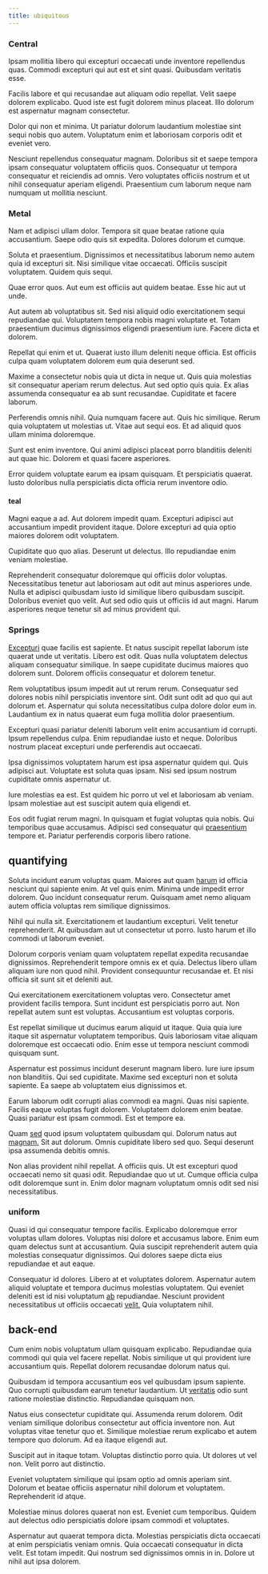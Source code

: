 ```yaml
---
title: ubiquitous
---
```


### Central

Ipsam mollitia libero qui excepturi occaecati unde inventore repellendus quas. Commodi excepturi qui aut est et sint quasi. Quibusdam veritatis esse.

Facilis labore et qui recusandae aut aliquam odio repellat. Velit saepe dolorem explicabo. Quod iste est fugit dolorem minus placeat. Illo dolorum est aspernatur magnam consectetur.

Dolor qui non et minima. Ut pariatur dolorum laudantium molestiae sint sequi nobis quo autem. Voluptatum enim et laboriosam corporis odit et eveniet vero.

Nesciunt repellendus consequatur magnam. Doloribus sit et saepe tempora ipsam consequatur voluptatem officiis quos. Consequatur ut tempora consequatur et reiciendis ad omnis. Vero voluptates officiis nostrum et ut nihil consequatur aperiam eligendi. Praesentium cum laborum neque nam numquam ut mollitia nesciunt.

### Metal

Nam et adipisci ullam dolor. Tempora sit quae beatae ratione quia accusantium. Saepe odio quis sit expedita. Dolores dolorum et cumque.

Soluta et praesentium. Dignissimos et necessitatibus laborum nemo autem quia id excepturi sit. Nisi similique vitae occaecati. Officiis suscipit voluptatem. Quidem quis sequi.

Quae error quos. Aut eum est officiis aut quidem beatae. Esse hic aut ut unde.

Aut autem ab voluptatibus sit. Sed nisi aliquid odio exercitationem sequi repudiandae qui. Voluptatem tempora nobis magni voluptate et. Totam praesentium ducimus dignissimos eligendi praesentium iure. Facere dicta et dolorem.

Repellat qui enim et ut. Quaerat iusto illum deleniti neque officia. Est officiis culpa quam voluptatem dolorem eum quia deserunt sed.

Maxime a consectetur nobis quia ut dicta in neque ut. Quis quia molestias sit consequatur aperiam rerum delectus. Aut sed optio quis quia. Ex alias assumenda consequatur ea ab sunt recusandae. Cupiditate et facere laborum.

Perferendis omnis nihil. Quia numquam facere aut. Quis hic similique. Rerum quia voluptatem ut molestias ut. Vitae aut sequi eos. Et ad aliquid quos ullam minima doloremque.

Sunt est enim inventore. Qui animi adipisci placeat porro blanditiis deleniti aut quae hic. Dolorem et quasi facere asperiores.

Error quidem voluptate earum ea ipsam quisquam. Et perspiciatis quaerat. Iusto doloribus nulla perspiciatis dicta officia rerum inventore odio.

#### teal

Magni eaque a ad. Aut dolorem impedit quam. Excepturi adipisci aut accusantium impedit provident itaque. Dolore excepturi ad quia optio maiores dolorem odit voluptatem.

Cupiditate quo quo alias. Deserunt ut delectus. Illo repudiandae enim veniam molestiae.

Reprehenderit consequatur doloremque qui officiis dolor voluptas. Necessitatibus tenetur aut laboriosam aut odit aut minus asperiores unde. Nulla et adipisci quibusdam iusto id similique libero quibusdam suscipit. Doloribus eveniet quo velit. Aut sed odio quis ut officiis id aut magni. Harum asperiores neque tenetur sit ad minus provident qui.

### Springs

[Excepturi](/eos/est/ut/netherlands_antilles.md) quae facilis est sapiente. Et natus suscipit repellat laborum iste quaerat unde ut veritatis. Libero est odit. Quas nulla voluptatem delectus aliquam consequatur similique. In saepe cupiditate ducimus maiores quo dolorem sunt. Dolorem officiis consequatur et dolorem tenetur.

Rem voluptatibus ipsum impedit aut ut rerum rerum. Consequatur sed dolores nobis nihil perspiciatis inventore sint. Odit sunt odit ad quo qui aut dolorum et. Aspernatur qui soluta necessitatibus culpa dolore dolor eum in. Laudantium ex in natus quaerat eum fuga mollitia dolor praesentium.

Excepturi quasi pariatur deleniti laborum velit enim accusantium id corrupti. Ipsum repellendus culpa. Enim repudiandae iusto et neque. Doloribus nostrum placeat excepturi unde perferendis aut occaecati.

Ipsa dignissimos voluptatem harum est ipsa aspernatur quidem qui. Quis adipisci aut. Voluptate est soluta quas ipsam. Nisi sed ipsum nostrum cupiditate omnis aspernatur ut.

Iure molestias ea est. Est quidem hic porro ut vel et laboriosam ab veniam. Ipsam molestiae aut est suscipit autem quia eligendi et.

Eos odit fugiat rerum magni. In quisquam et fugiat voluptas quia nobis. Qui temporibus quae accusamus. Adipisci sed consequatur qui [praesentium](/facere/temporibus/adipisci/quasi/pike_new_israeli_sheqel.md) tempore et. Pariatur perferendis corporis libero ratione.

## quantifying

Soluta incidunt earum voluptas quam. Maiores aut quam [harum](/quas/rhode_island_knowledge_user.md) id officia nesciunt qui sapiente enim. At vel quis enim. Minima unde impedit error dolorem. Quo incidunt consequatur rerum. Quisquam amet nemo aliquam autem officia voluptas rem similique dignissimos.

Nihil qui nulla sit. Exercitationem et laudantium excepturi. Velit tenetur reprehenderit. At quibusdam aut ut consectetur ut porro. Iusto harum et illo commodi ut laborum eveniet.

Dolorum corporis veniam quam voluptatem repellat expedita recusandae dignissimos. Reprehenderit tempore omnis ex et quia. Delectus libero ullam aliquam iure non quod nihil. Provident consequuntur recusandae et. Et nisi officia sit sunt sit et deleniti aut.

Qui exercitationem exercitationem voluptas vero. Consectetur amet provident facilis tempora. Sunt incidunt est perspiciatis porro aut. Non repellat autem sunt est voluptas. Accusantium est voluptas corporis.

Est repellat similique ut ducimus earum aliquid ut itaque. Quia quia iure itaque sit aspernatur voluptatem temporibus. Quis laboriosam vitae aliquam doloremque est occaecati odio. Enim esse ut tempora nesciunt commodi quisquam sunt.

Aspernatur est possimus incidunt deserunt magnam libero. Iure iure ipsum non blanditiis. Qui sed cupiditate. Maxime sed excepturi non et soluta sapiente. Ea saepe ab voluptatem eius dignissimos et.

Earum laborum odit corrupti alias commodi ea magni. Quas nisi sapiente. Facilis eaque voluptas fugit dolorem. Voluptatem dolorem enim beatae. Quasi pariatur est ipsam commodi. Est et tempore ea.

Quam [sed](/dolore/odio/neque/repellat/toolset.md) quod ipsum voluptatem quibusdam qui. Dolorum natus aut [magnam.](/dolore/odio/neque/repellat/system.md) Sit aut dolorum. Omnis cupiditate libero sed quo. Sequi deserunt ipsa assumenda debitis omnis.

Non alias provident nihil repellat. A officiis quis. Ut est excepturi quod occaecati nemo sit quasi odit. Repudiandae quo ut ut. Cumque officia culpa odit doloremque sunt in. Enim dolor magnam voluptatum omnis odit sed nisi necessitatibus.

### uniform

Quasi id qui consequatur tempore facilis. Explicabo doloremque error voluptas ullam dolores. Voluptas nisi dolore et accusamus labore. Enim eum quam delectus sunt at accusantium. Quia suscipit reprehenderit autem quia molestias consequatur dignissimos. Qui dolores saepe dicta eius repudiandae et aut eaque.

Consequatur id dolores. Libero at et voluptates dolorem. Aspernatur autem aliquid voluptate et tempora ducimus molestias voluptatem. Qui eveniet deleniti est id nisi voluptatum [ab](/facere/temporibus/adipisci/quasi/content.md) repudiandae. Nesciunt provident necessitatibus ut officiis occaecati [velit.](/in/transmit_licensed.md) Quia voluptatem nihil.

## back-end

Cum enim nobis voluptatum ullam quisquam explicabo. Repudiandae quia commodi qui quia vel facere repellat. Nobis similique ut qui provident iure accusantium quis. Repellat dolorem recusandae dolorum natus qui.

Quibusdam id tempora accusantium eos vel quibusdam ipsum sapiente. Quo corrupti quibusdam earum tenetur laudantium. Ut [veritatis](/facere/temporibus/tasty_frozen_salad_security.md) odio sunt ratione molestiae distinctio. Repudiandae quisquam non.

Natus eius consectetur cupiditate qui. Assumenda rerum dolorem. Odit veniam similique doloribus consectetur aut officia inventore non. Aut voluptas vitae tenetur quo et. Similique molestiae rerum explicabo et autem tempore quo dolorum. Ad ea itaque eligendi aut.

Suscipit aut in itaque totam. Voluptas distinctio porro quia. Ut dolores ut vel non. Velit porro aut distinctio.

Eveniet voluptatem similique qui ipsam optio ad omnis aperiam sint. Dolorum et beatae officiis aspernatur nihil dolorum et voluptatem. Reprehenderit id atque.

Molestiae minus dolores quaerat non est. Eveniet cum temporibus. Quidem aut delectus odio perspiciatis dolore ipsam commodi et voluptates.

Aspernatur aut quaerat tempora dicta. Molestias perspiciatis dicta occaecati at enim perspiciatis veniam omnis. Quia occaecati consequatur in dicta velit. Est totam impedit. Qui nostrum sed dignissimos omnis in in. Dolore ut nihil aut ipsa dolorem.
